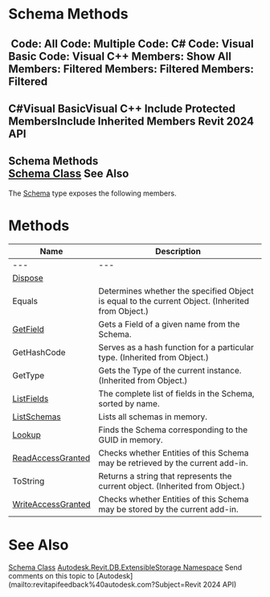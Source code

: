 # Schema Methods

﻿
 Code: All Code: Multiple Code: C# Code: Visual Basic Code: Visual C++  Members: Show All Members: Filtered Members: Filtered Members: Filtered   
---  
C#Visual BasicVisual C++
Include Protected MembersInclude Inherited Members
Revit 2024 API  
---  
Schema Methods  
[Schema Class](9817e7db-8367-ea4e-1769-0488f3faa37f.md "Schema Class") See Also  
---  
The [Schema](9817e7db-8367-ea4e-1769-0488f3faa37f.md "Schema Class") type exposes the following members.
# Methods
| Name | Description |
| --- | --- |
| --- | --- | --- |
| [Dispose](4b3e5a04-9723-1121-3be5-fd0e8bab390c.md "Dispose Method") |
| Equals | Determines whether the specified Object is equal to the current Object. (Inherited from Object.) |
| [GetField](e706cd01-bc50-9a3c-68c1-9bd4507c85e0.md "GetField Method") | Gets a Field of a given name from the Schema. |
| GetHashCode | Serves as a hash function for a particular type.  (Inherited from Object.) |
| GetType | Gets the Type of the current instance. (Inherited from Object.) |
| [ListFields](c1f24aca-c2a6-4a16-0440-2bd8296aa04e.md "ListFields Method") | The complete list of fields in the Schema, sorted by name. |
| [ListSchemas](0f49289a-ca96-089e-a1c2-6f5bf80e29eb.md "ListSchemas Method") | Lists all schemas in memory. |
| [Lookup](a83707a4-8924-cf77-9d8b-71ce10127f24.md "Lookup Method") | Finds the Schema corresponding to the GUID in memory. |
| [ReadAccessGranted](e691bb52-66a1-96fd-274d-8ae3f30e5c0c.md "ReadAccessGranted Method") | Checks whether Entities of this Schema may be retrieved by the current add-in. |
| ToString | Returns a string that represents the current object. (Inherited from Object.) |
| [WriteAccessGranted](3f089f69-3a06-cff9-dbc7-a2ed58192f85.md "WriteAccessGranted Method") | Checks whether Entities of this Schema may be stored by the current add-in. |

# See Also
[Schema Class](9817e7db-8367-ea4e-1769-0488f3faa37f.md "Schema Class")
[Autodesk.Revit.DB.ExtensibleStorage Namespace](79486a74-376c-9555-c873-45d5a750f051.md "Autodesk.Revit.DB.ExtensibleStorage Namespace")
Send comments on this topic to [Autodesk](mailto:revitapifeedback%40autodesk.com?Subject=Revit 2024 API)